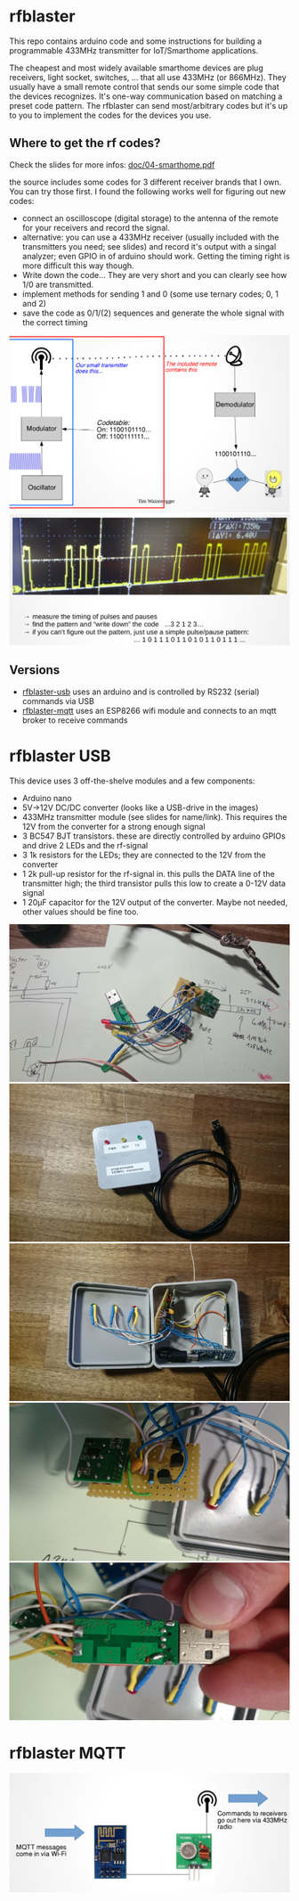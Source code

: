 # rfblaster
This repo contains arduino code and some instructions for building a programmable 433MHz transmitter for IoT/Smarthome applications.

The cheapest and most widely available smarthome devices are plug receivers, light socket, switches, ... that all use 433MHz (or 866MHz). 
They usually have a small remote control that sends our some simple code that the devices recognizes. It's one-way communication based on matching a preset code pattern.
The rfblaster can send most/arbitrary codes but it's up to you to implement the codes for the devices you use. 

## Where to get the rf codes?
Check the slides for more infos: [doc/04-smarthome.pdf](doc/04-smarthome.pdf)


the source includes some codes for 3 different receiver brands that I own. You can try those first. I found the following works well for figuring out new codes: 

* connect an oscilloscope (digital storage) to the antenna of the remote for your receivers and record the signal. 
* alternative: you can use a 433MHz receiver (usually included with the transmitters you need; see slides) and record it's output with a singal analyzer; even GPIO in of arduino should work. Getting the timing right is more difficult this way though.
* Write down the code... They are very short and you can clearly see how 1/0 are transmitted.
* implement methods for sending 1 and 0 (some use ternary codes; 0, 1 and 2)
* save the code as 0/1/(2) sequences and generate the whole signal with the correct timing

![rfblaster](doc/7.png)
![rfblaster](doc/8.png)

## Versions
* [rfblaster-usb](rfblaster-usb/) uses an arduino and is controlled by RS232 (serial) commands via USB 
* [rfblaster-mqtt](rfblaster-mqtt/) uses an ESP8266 wifi module and connects to an mqtt broker to receive commands

# rfblaster USB
This device uses 3 off-the-shelve modules and a few components:
* Arduino nano
* 5V->12V DC/DC converter (looks like a USB-drive in the images)
* 433MHz transmitter module (see slides for name/link). This requires the 12V from the converter for a strong enough signal
* 3 BC547 BJT transistors. these are directly controlled by arduino GPIOs and drive 2 LEDs and the rf-signal
* 3 1k resistors for the LEDs; they are connected to the 12V from the converter
* 1 2k pull-up resistor for the rf-signal in. this pulls the DATA line of the transmitter high; the third transistor pulls this low to create a 0-12V data signal
* 1 20µF capacitor for the 12V output of the converter. Maybe not needed, other values should be fine too.

![rfblaster](doc/1.JPG)
![rfblaster](doc/2.JPG)
![rfblaster](doc/3.JPG)
![rfblaster](doc/4.JPG)
![rfblaster](doc/5.JPG)

# rfblaster MQTT
![rfblaster](doc/6.png)

